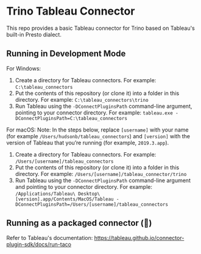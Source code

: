 # Trino Tableau Connector

This repo provides a basic Tableau connector for Trino based on Tableau's built-in Presto dialect.

## Running in Development Mode

For Windows:
1. Create a directory for Tableau connectors. For example: `C:\tableau_connectors`
2. Put the contents of this repository (or clone it) into a folder in this directory. For example: `C:\tableau_connectors\trino`
3. Run Tableau using the `-DConnectPluginsPath` command-line argument, pointing to your connector directory. For example: `tableau.exe -DConnectPluginsPath=C:\tableau_connectors`

For macOS:
Note: In the steps below, replace `[username]` with your name (for example `/Users/hudsonb/tableau_connectors`) and `[version]` with the version of Tableau that you’re running (for example, `2019.3.app`).

1. Create a directory for Tableau connectors. For example: `/Users/[username]/tableau_connectors`
2. Put the contents of this repository (or clone it) into a folder in this directory. For example: `/Users/[username]/tableau_connector/trino`
3. Run Tableau using the `-DConnectPluginsPath` command-line argument and pointing to your connector directory. For example: `/Applications/Tableau\ Desktop\ [version].app/Contents/MacOS/Tableau -DConnectPluginsPath=/Users/[username]/tableau_connectors`

## Running as a packaged connector (🌮)

Refer to Tableau's documentation: https://tableau.github.io/connector-plugin-sdk/docs/run-taco